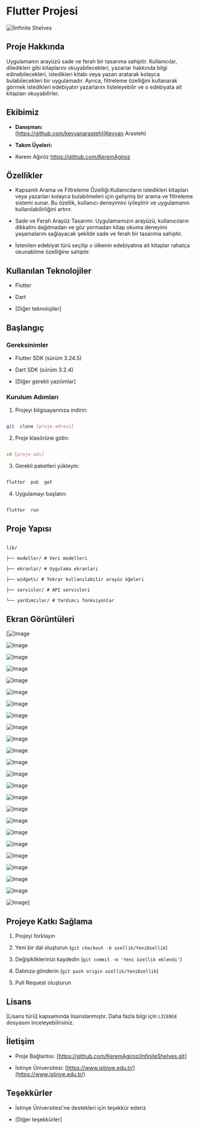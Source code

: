 

# Flutter Projesi

  

![İInfinite Shelves](mavikit.webp)

  

## Proje Hakkında

Uygulamanın arayüzü sade ve ferah bir tasarıma sahiptir. Kullanıcılar, diledikleri gibi kitaplarını okuyabilecekleri, yazarlar hakkında bilgi edinebilecekleri, istedikleri kitabı veya yazarı aratarak kolayca bulabilecekleri bir uygulamadır. Ayrıca, filtreleme özelliğini kullanarak görmek istedikleri edebiyatın yazarlarını listeleyebilir ve o edebiyata ait kitapları okuyabilirler.

  

## Ekibimiz

-  **Danışman:**  
[https://github.com/keyvanarasteh](Keyvan Arasteh)


-  **Takım Üyeleri:**

- Kerem Ağıröz https://github.com/KeremAgiroz

  

## Özellikler

- Kapsamlı Arama ve Filtreleme Özelliği:Kullanıcıların istedikleri kitapları veya yazarları kolayca bulabilmeleri için gelişmiş bir arama ve filtreleme sistemi sunar. Bu özellik, kullanıcı deneyimini iyileştirir ve uygulamanın kullanılabilirliğini artırır.

- Sade ve Ferah Arayüz Tasarımı: Uygulamamızın arayüzü, kullanıcıların dikkatini dağıtmadan ve göz yormadan kitap okuma deneyimi yaşamalarını sağlayacak şekilde sade ve ferah bir tasarıma sahiptir.

- İstenilen edebiyat türü seçilip o ülkenin edebiyatına ait kitaplar rahatça okunabilme özelliğine sahiptir.

  

## Kullanılan Teknolojiler

- Flutter

- Dart

- [Diğer teknolojiler]

  

## Başlangıç

  

### Gereksinimler

- Flutter SDK (sürüm 3.24.5)

- Dart SDK (sürüm 3.2.4)

- [Diğer gerekli yazılımlar]

  

### Kurulum Adımları

1. Projeyi bilgisayarınıza indirin:

```bash

git  clone [proje-adresi]

```

  

2. Proje klasörüne gidin:

```bash

cd [proje-adı]

```

  

3. Gerekli paketleri yükleyin:

```bash

flutter  pub  get

```

  

4. Uygulamayı başlatın:

```bash

flutter  run

```

  

## Proje Yapısı

```

lib/

├── modeller/ # Veri modelleri

├── ekranlar/ # Uygulama ekranları

├── widgets/ # Tekrar kullanılabilir arayüz öğeleri

├── servisler/ # API servisleri

└── yardımcılar/ # Yardımcı fonksiyonlar

```

  

## Ekran Görüntüleri

[![Image](https://github.com/user-attachments/assets/ba4c2348-250a-4387-b3d2-17f14b448218)

![Image](https://github.com/user-attachments/assets/98c6633b-4edd-4db8-ad0a-bd003ff7205d)

![Image](https://github.com/user-attachments/assets/1dbce7d5-9db4-4266-8641-b6e50dfad439)

![Image](https://github.com/user-attachments/assets/d4e75e93-50eb-4cf9-b71f-7493dc295eee)

![Image](https://github.com/user-attachments/assets/e31f7a16-eb90-44b7-8932-297de41460a5)

![Image](https://github.com/user-attachments/assets/e92fc3ab-0122-4bea-924b-3cc224b4446d)

![Image](https://github.com/user-attachments/assets/c1a28c5c-91d9-4ca5-bd4e-bde897879240)

![Image](https://github.com/user-attachments/assets/1735aa50-f7c9-4d41-a1db-12d4e469466c)

![Image](https://github.com/user-attachments/assets/4be25324-5966-4b48-b570-70a3c37cf392)

![Image](https://github.com/user-attachments/assets/0d58e4a2-0231-4c17-b81a-ac75e8198e8c)

![Image](https://github.com/user-attachments/assets/f0c1219b-699a-4065-87e3-41d915b10883)

![Image](https://github.com/user-attachments/assets/d31d0e5f-5029-487a-9d82-8e5881088bbc)

![Image](https://github.com/user-attachments/assets/0c804fc0-91be-467c-84d6-ebfeb249cdc5)

![Image](https://github.com/user-attachments/assets/26dcdad5-9293-4cc8-aec3-a7bb2f8cfb57)

![Image](https://github.com/user-attachments/assets/dd14ffe7-b5d4-44a3-88c3-81f60808801f)

![Image](https://github.com/user-attachments/assets/8204debb-e7b8-4311-a2dc-0c41ccfdbd36)

![Image](https://github.com/user-attachments/assets/648381e8-841f-41cb-8b53-b600d741d397)

![Image](https://github.com/user-attachments/assets/31d50602-d13b-4582-9756-4fe3aa01209b)

![Image](https://github.com/user-attachments/assets/4f7780b1-3dd9-4762-8bb5-4cff55c1a498)

![Image](https://github.com/user-attachments/assets/ac762469-13a0-441a-be92-4280716136df)

![Image](https://github.com/user-attachments/assets/be35c85e-1d86-4d28-9a4d-5d8c2098fa9d)

![Image](https://github.com/user-attachments/assets/14c5f3c9-2669-49c1-9ab4-c5ba735a1245)

![Image](https://github.com/user-attachments/assets/6cec028b-e28e-47f0-8084-0b8cf24a050f)

![Image](https://github.com/user-attachments/assets/78fa1f13-beb2-4e67-9822-8c503cd19e7e)]

  

## Projeye Katkı Sağlama

1. Projeyi forklayın

2. Yeni bir dal oluşturun (`git checkout -b ozellik/YeniOzellik`)

3. Değişikliklerinizi kaydedin (`git commit -m 'Yeni özellik eklendi'`)

4. Dalınıza gönderin (`git push origin ozellik/YeniOzellik`)

5. Pull Request oluşturun

  

## Lisans

[Lisans türü] kapsamında lisanslanmıştır. Daha fazla bilgi için `LICENSE` dosyasını inceleyebilirsiniz.

  

## İletişim

- Proje Bağlantısı: [https://github.com/KeremAgiroz/InfiniteShelves.git]

- İstinye Üniversitesi: [https://www.istinye.edu.tr/](https://www.istinye.edu.tr/)

  

## Teşekkürler

- İstinye Üniversitesi'ne destekleri için teşekkür ederiz

- [Diğer teşekkürler]

  
  

